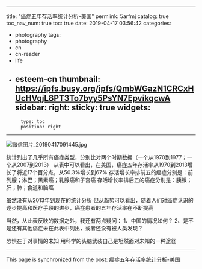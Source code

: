 
---
title: "癌症五年存活率统计分析-美国"
permlink: 5arfmj
catalog: true
toc_nav_num: true
toc: true
date: 2019-04-17 03:56:42
categories:
- photography
tags:
- photography
- cn
- cn-reader
- life
- esteem-cn
thumbnail: https://ipfs.busy.org/ipfs/QmbWGazN1CRCxHUcHVqjL8PT3To7byy5PsYN7EpvikqcwA
sidebar:
    right:
        sticky: true
widgets:
    -
        type: toc
        position: right
---


![微信图片_20190417091445.jpg](https://ipfs.busy.org/ipfs/QmbWGazN1CRCxHUcHVqjL8PT3To7byy5PsYN7EpvikqcwA)

统计列出了几乎所有癌症类型，分别比对两个时期数据（一个从1970到1977；一个从2007到2013）
从表中可以看出，在美国，癌症五年存活率从1970到2013增长了将近17个百分点，从50.3%增长到67%
存活增长率排前五的癌症分别是：前列腺；淋巴；黑素癌；乳腺癌和子宫癌
存活增长率排后五的癌症分别是：胰腺；肝；肺；食道和脑癌

虽然没有从2013年到现在的统计分析
但从趋势可以看出，随着人们对癌症认识的逐步提高和医疗手段的进步，癌症患者的五年存活率在不断提高

当然，从此表反映的数据之外，我还有两点疑问：
1、中国的情况如何？
2、是不是还有其他癌症未在此表中列出，或者还没有被人类发现？

恐惧在于对事情的未知
用科学的头脑武装自己是坦然面对未知的一种途径



- - -

This page is synchronized from the post: [癌症五年存活率统计分析-美国](https://steemit.com/@andrewma/5arfmj)
